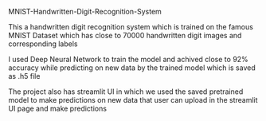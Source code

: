 MNIST-Handwritten-Digit-Recognition-System

This a handwritten digit recognition system which is trained on the famous MNIST Dataset which has close to 70000 handwritten digit images and corresponding labels

I used Deep Neural Network to train the model and achived close to 92% accuracy while predicting on new data by the trained model which is saved as .h5 file

The project also has streamlit UI in which we used the saved pretrained model to make predictions on new data that user can upload in the streamlit UI page and make predictions

